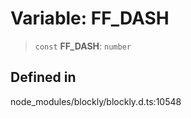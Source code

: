 # Variable: FF_DASH

> `const` **FF_DASH**: `number`

## Defined in

node_modules/blockly/blockly.d.ts:10548
